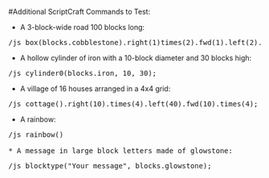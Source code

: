 #Additional ScriptCraft Commands to Test:

* A 3-block-wide road 100 blocks long:
<pre>/js box(blocks.cobblestone).right(1)times(2).fwd(1).left(2).times(100);</pre>

* A hollow cylinder of iron with a 10-block diameter and 30 blocks high:
<pre>/js cylinder0(blocks.iron, 10, 30);</pre>

* A village of 16 houses arranged in a 4x4 grid:
<pre>/js cottage().right(10).times(4).left(40).fwd(10).times(4);</pre>

* A rainbow:
<pre>/js rainbow()

* A message in large block letters made of glowstone:
<pre>/js blocktype("Your message", blocks.glowstone);</pre>
